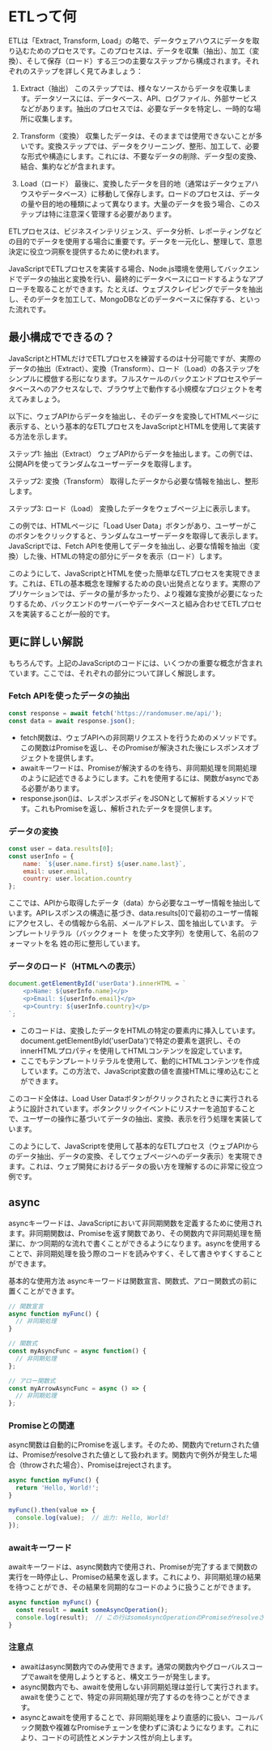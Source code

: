 # ETLって何

ETLは「Extract, Transform, Load」の略で、データウェアハウスにデータを取り込むためのプロセスです。このプロセスは、データを収集（抽出）、加工（変換）、そして保存（ロード）する三つの主要なステップから構成されます。それぞれのステップを詳しく見てみましょう：

1. Extract（抽出）
このステップでは、様々なソースからデータを収集します。データソースには、データベース、API、ログファイル、外部サービスなどがあります。抽出のプロセスでは、必要なデータを特定し、一時的な場所に収集します。

2. Transform（変換）
収集したデータは、そのままでは使用できないことが多いです。変換ステップでは、データをクリーニング、整形、加工して、必要な形式や構造にします。これには、不要なデータの削除、データ型の変換、結合、集約などが含まれます。

3. Load（ロード）
最後に、変換したデータを目的地（通常はデータウェアハウスやデータベース）に移動して保存します。ロードのプロセスは、データの量や目的地の種類によって異なります。大量のデータを扱う場合、このステップは特に注意深く管理する必要があります。

ETLプロセスは、ビジネスインテリジェンス、データ分析、レポーティングなどの目的でデータを使用する場合に重要です。データを一元化し、整理して、意思決定に役立つ洞察を提供するために使われます。

JavaScriptでETLプロセスを実装する場合、Node.js環境を使用してバックエンドでデータの抽出と変換を行い、最終的にデータベースにロードするようなアプローチを取ることができます。たとえば、ウェブスクレイピングでデータを抽出し、そのデータを加工して、MongoDBなどのデータベースに保存する、といった流れです。

## 最小構成でできるの？

JavaScriptとHTMLだけでETLプロセスを練習するのは十分可能ですが、実際のデータの抽出（Extract）、変換（Transform）、ロード（Load）の各ステップをシンプルに模倣する形になります。フルスケールのバックエンドプロセスやデータベースへのアクセスなしで、ブラウザ上で動作する小規模なプロジェクトを考えてみましょう。

以下に、ウェブAPIからデータを抽出し、そのデータを変換してHTMLページに表示する、という基本的なETLプロセスをJavaScriptとHTMLを使用して実装する方法を示します。

ステップ1: 抽出（Extract）
ウェブAPIからデータを抽出します。この例では、公開APIを使ってランダムなユーザーデータを取得します。

ステップ2: 変換（Transform）
取得したデータから必要な情報を抽出し、整形します。

ステップ3: ロード（Load）
変換したデータをウェブページ上に表示します。

この例では、HTMLページに「Load User Data」ボタンがあり、ユーザーがこのボタンをクリックすると、ランダムなユーザーデータを取得して表示します。JavaScriptでは、Fetch APIを使用してデータを抽出し、必要な情報を抽出（変換）した後、HTMLの特定の部分にデータを表示（ロード）します。

このようにして、JavaScriptとHTMLを使った簡単なETLプロセスを実現できます。これは、ETLの基本概念を理解するための良い出発点となります。実際のアプリケーションでは、データの量が多かったり、より複雑な変換が必要になったりするため、バックエンドのサーバーやデータベースと組み合わせてETLプロセスを実装することが一般的です。

## 更に詳しい解説

もちろんです。上記のJavaScriptのコードには、いくつかの重要な概念が含まれています。ここでは、それぞれの部分について詳しく解説します。

### Fetch APIを使ったデータの抽出

```javascript
const response = await fetch('https://randomuser.me/api/');
const data = await response.json();
```

- fetch関数は、ウェブAPIへの非同期リクエストを行うためのメソッドです。この関数はPromiseを返し、そのPromiseが解決された後にレスポンスオブジェクトを提供します。
- awaitキーワードは、Promiseが解決するのを待ち、非同期処理を同期処理のように記述できるようにします。これを使用するには、関数がasyncである必要があります。
- response.json()は、レスポンスボディをJSONとして解析するメソッドです。これもPromiseを返し、解析されたデータを提供します。

### データの変換

```javascript
const user = data.results[0];
const userInfo = {
    name: `${user.name.first} ${user.name.last}`,
    email: user.email,
    country: user.location.country
};
```

ここでは、APIから取得したデータ（data）から必要なユーザー情報を抽出しています。APIレスポンスの構造に基づき、data.results[0]で最初のユーザー情報にアクセスし、その情報から名前、メールアドレス、国を抽出しています。
テンプレートリテラル（バッククォート` `を使った文字列）を使用して、名前のフォーマットを名 姓の形に整形しています。

### データのロード（HTMLへの表示）

```javascript
document.getElementById('userData').innerHTML = `
    <p>Name: ${userInfo.name}</p>
    <p>Email: ${userInfo.email}</p>
    <p>Country: ${userInfo.country}</p>
`;
```

- このコードは、変換したデータをHTMLの特定の要素内に挿入しています。document.getElementById('userData')で特定の要素を選択し、そのinnerHTMLプロパティを使用してHTMLコンテンツを設定しています。
- ここでもテンプレートリテラルを使用して、動的にHTMLコンテンツを作成しています。この方法で、JavaScript変数の値を直接HTMLに埋め込むことができます。

このコード全体は、Load User Dataボタンがクリックされたときに実行されるように設計されています。ボタンクリックイベントにリスナーを追加することで、ユーザーの操作に基づいてデータの抽出、変換、表示を行う処理を実装しています。

このようにして、JavaScriptを使用して基本的なETLプロセス（ウェブAPIからのデータ抽出、データの変換、そしてウェブページへのデータ表示）を実現できます。これは、ウェブ開発におけるデータの扱い方を理解するのに非常に役立つ例です。

## async

asyncキーワードは、JavaScriptにおいて非同期関数を定義するために使用されます。非同期関数は、Promiseを返す関数であり、その関数内で非同期処理を簡潔に、かつ同期的な流れで書くことができるようになります。asyncを使用することで、非同期処理を扱う際のコードを読みやすく、そして書きやすくすることができます。

基本的な使用方法
asyncキーワードは関数宣言、関数式、アロー関数式の前に置くことができます。

```javascript
// 関数宣言
async function myFunc() {
  // 非同期処理
}

// 関数式
const myAsyncFunc = async function() {
  // 非同期処理
};

// アロー関数式
const myArrowAsyncFunc = async () => {
  // 非同期処理
};
```

### Promiseとの関連

async関数は自動的にPromiseを返します。そのため、関数内でreturnされた値は、Promiseがresolveされた値として扱われます。関数内で例外が発生した場合（throwされた場合）、Promiseはrejectされます。

```javascript
async function myFunc() {
  return 'Hello, World!';
}

myFunc().then(value => {
  console.log(value);  // 出力: Hello, World!
});
```
### awaitキーワード

awaitキーワードは、async関数内で使用され、Promiseが完了するまで関数の実行を一時停止し、Promiseの結果を返します。これにより、非同期処理の結果を待つことができ、その結果を同期的なコードのように扱うことができます。

```javascript
async function myFunc() {
  const result = await someAsyncOperation();
  console.log(result);  // この行はsomeAsyncOperationのPromiseがresolveされるまで実行されない
}
```

### 注意点
- awaitはasync関数内でのみ使用できます。通常の関数内やグローバルスコープでawaitを使用しようとすると、構文エラーが発生します。
- async関数内でも、awaitを使用しない非同期処理は並行して実行されます。awaitを使うことで、特定の非同期処理が完了するのを待つことができます。
- asyncとawaitを使用することで、非同期処理をより直感的に扱い、コールバック関数や複雑なPromiseチェーンを使わずに済むようになります。これにより、コードの可読性とメンテナンス性が向上します。
